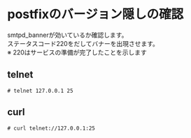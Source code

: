 # postfixのバージョン隠しの確認
smtpd_bannerが効いているか確認します。  
ステータスコード220をだしてバナーを出現させます。  
※ 220はサービスの準備が完了したことを示します
## telnet
```
# telnet 127.0.0.1 25
```

## curl
```
# curl telnet://127.0.0.1:25
```
